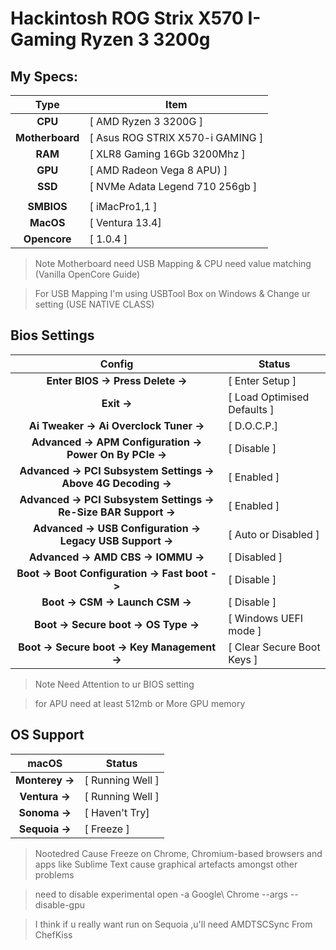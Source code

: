 # Hackintosh ROG Strix X570 I-Gaming Ryzen 3 3200g 

## My Specs:
  |       Type       | Item                                    |
|:----------------:|-------------------------------------------|
|     **CPU**      | [ AMD Ryzen 3 3200G ]                     |
| **Motherboard**  | [ Asus ROG STRIX X570-i GAMING ]          |
|     **RAM**      | [ XLR8 Gaming 16Gb 3200Mhz ]              |
|     **GPU**      | [ AMD Radeon Vega 8 APU) ]                |
|     **SSD**      | [ NVMe Adata Legend 710 256gb ]           |
|                  |                                           |
|    **SMBIOS**    | [ iMacPro1,1 ]                            |
|    **MacOS**     | [ Ventura 13.4]                           |
|   **Opencore**   | [ 1.0.4 ]                                 |

> Note Motherboard need USB Mapping & CPU need value matching (Vanilla OpenCore Guide)

> For USB Mapping I'm using USBTool Box on Windows & Change ur setting (USE NATIVE CLASS)
## Bios Settings

|        Config                                                    | Status                     |
|:----------------------------------------------------------------:|----------------------------|
| **Enter BIOS -> Press Delete ->**                                | [ Enter Setup ]            |
| **Exit ->**                                                      | [ Load Optimised Defaults ]|
| **Ai Tweaker -> Ai Overclock Tuner ->**                          | [ D.O.C.P.]                |
| **Advanced -> APM Configuration -> Power On By PCIe ->**         | [ Disable ]                |
| **Advanced -> PCI Subsystem Settings -> Above 4G Decoding ->**   | [ Enabled ]                |
| **Advanced -> PCI Subsystem Settings -> Re-Size BAR Support ->** | [ Enabled ]                |
| **Advanced -> USB Configuration -> Legacy USB Support ->**       | [ Auto or Disabled ]       |
| **Advanced -> AMD CBS -> IOMMU ->**                              | [ Disabled ]               |
| **Boot -> Boot Configuration -> Fast boot ->**                   | [ Disable ]                |
| **Boot -> CSM -> Launch CSM ->**                                 | [ Disable ]                |
| **Boot -> Secure boot -> OS Type ->**                            | [ Windows UEFI mode ]      |
| **Boot -> Secure boot -> Key Management ->**                     | [ Clear Secure Boot Keys ] |

> Note Need Attention to ur BIOS setting

> for APU need at least 512mb or More GPU memory
 
## OS Support 

|        macOS                                                     | Status                     |
|:----------------------------------------------------------------:|----------------------------|
| **Monterey  ->**                                                 | [ Running Well ]           |
| **Ventura ->**                                                   | [ Running Well ]           |
| **Sonoma ->**                                                    | [ Haven't Try]             |
| **Sequoia ->**                                                   | [ Freeze ]                 |

> Nootedred Cause Freeze on Chrome, Chromium-based browsers and apps like Sublime Text cause graphical artefacts amongst other problems

> need to disable experimental 
> open -a Google\ Chrome --args --disable-gpu

> I think if u really want run on Sequoia ,u'll need AMDTSCSync From ChefKiss 
